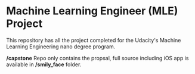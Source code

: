 # Machine Learning Engineer (MLE) Project

This repository has all the project completed for the Udacity's Machine Learning Engineering nano degree program.

**/capstone** Repo only contains the propsal, full source including iOS app is available in **/smily_face** folder.
